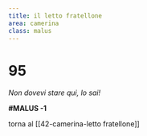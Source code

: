 ```yaml
---
title: il letto fratellone
area: camerina
class: malus
---
```

# 95
_Non dovevi stare qui, lo sai!_

**#MALUS -1**

torna al [[42-camerina-letto fratellone]]
